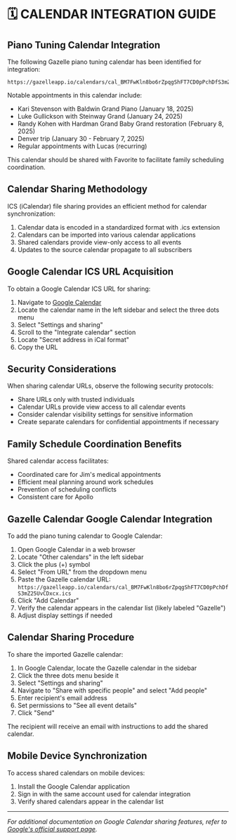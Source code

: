 # 🗓️ CALENDAR INTEGRATION GUIDE

## Piano Tuning Calendar Integration

The following Gazelle piano tuning calendar has been identified for integration:
```
https://gazelleapp.io/calendars/cal_BM7FwKln8bo6rZpqgShFT7CD0pPchDfS3mZ25UvCDxcx.ics
```

Notable appointments in this calendar include:
- Kari Stevenson with Baldwin Grand Piano (January 18, 2025)
- Luke Gullickson with Steinway Grand (January 24, 2025)
- Randy Kohen with Hardman Grand Baby Grand restoration (February 8, 2025)
- Denver trip (January 30 - February 7, 2025)
- Regular appointments with Lucas (recurring)

This calendar should be shared with Favorite to facilitate family scheduling coordination.

## Calendar Sharing Methodology

ICS (iCalendar) file sharing provides an efficient method for calendar synchronization:

1. Calendar data is encoded in a standardized format with .ics extension
2. Calendars can be imported into various calendar applications
3. Shared calendars provide view-only access to all events
4. Updates to the source calendar propagate to all subscribers

## Google Calendar ICS URL Acquisition

To obtain a Google Calendar ICS URL for sharing:

1. Navigate to [Google Calendar](https://calendar.google.com/) 
2. Locate the calendar name in the left sidebar and select the three dots menu
3. Select "Settings and sharing"
4. Scroll to the "Integrate calendar" section 
5. Locate "Secret address in iCal format" 
6. Copy the URL

## Security Considerations

When sharing calendar URLs, observe the following security protocols:

- Share URLs only with trusted individuals
- Calendar URLs provide view access to all calendar events
- Consider calendar visibility settings for sensitive information
- Create separate calendars for confidential appointments if necessary

## Family Schedule Coordination Benefits

Shared calendar access facilitates:
- Coordinated care for Jim's medical appointments
- Efficient meal planning around work schedules
- Prevention of scheduling conflicts
- Consistent care for Apollo

## Gazelle Calendar Google Calendar Integration

To add the piano tuning calendar to Google Calendar:

1. Open Google Calendar in a web browser
2. Locate "Other calendars" in the left sidebar
3. Click the plus (+) symbol
4. Select "From URL" from the dropdown menu
5. Paste the Gazelle calendar URL: `https://gazelleapp.io/calendars/cal_BM7FwKln8bo6rZpqgShFT7CD0pPchDfS3mZ25UvCDxcx.ics`
6. Click "Add Calendar"
7. Verify the calendar appears in the calendar list (likely labeled "Gazelle")
8. Adjust display settings if needed

## Calendar Sharing Procedure

To share the imported Gazelle calendar:

1. In Google Calendar, locate the Gazelle calendar in the sidebar
2. Click the three dots menu beside it
3. Select "Settings and sharing"
4. Navigate to "Share with specific people" and select "Add people"
5. Enter recipient's email address
6. Set permissions to "See all event details"
7. Click "Send"

The recipient will receive an email with instructions to add the shared calendar.

## Mobile Device Synchronization

To access shared calendars on mobile devices:
1. Install the Google Calendar application
2. Sign in with the same account used for calendar integration
3. Verify shared calendars appear in the calendar list

---

*For additional documentation on Google Calendar sharing features, refer to [Google's official support page](https://support.google.com/calendar/answer/37648?hl=en).* 